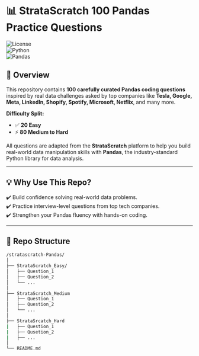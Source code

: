 # 📊 StrataScratch 100 Pandas Practice Questions

![License](https://img.shields.io/badge/license-MIT-blue.svg)  
![Python](https://img.shields.io/badge/python-3.x-blue.svg)  
![Pandas](https://img.shields.io/badge/pandas-✔️-brightgreen.svg)

## 🚀 Overview

This repository contains **100 carefully curated Pandas coding questions** inspired by real data challenges asked by top companies like **Tesla, Google, Meta, LinkedIn, Shopify, Spotify, Microsoft, Netflix**, and many more.

**Difficulty Split:**  
- ✅ **20 Easy**  
- ⚡ **80 Medium to Hard**

All questions are adapted from the **StrataScratch** platform to help you build real-world data manipulation skills with **Pandas**, the industry-standard Python library for data analysis.

---

## 💡 Why Use This Repo?

✔️ Build confidence solving real-world data problems.  
✔️ Practice interview-level questions from top tech companies.  
✔️ Strengthen your Pandas fluency with hands-on coding.

---

## 📂 Repo Structure

```bash
/stratascratch-Pandas/
│
├── StrataScratch_Easy/
│   ├── Question_1
│   ├── Question_2
│   └── ...
│
├── StrataScratch_Medium
│   ├── Question_1
│   ├── Question_2
│   └── ...
│
├── StrataSrcatch_Hard
|   ├── Question_1
|   ├── Qusetion_2
|   ├── ...
│
└── README.md

